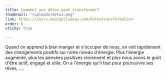```yaml
---
title: Comment une détox peut transformer?
thumbnail: "/uploads/detox.png"
link: https://cours.nancybilodeau.com/detoxtransformation
order: 6
sticky: true

---
```

Quand on apprend à bien manger et s'occuper de nous, on voit rapidement des changements positifs sur notre niveau d'énergie. Plus l'énergie augmente, plus les pensées positives reviennent et plus nous avons le goût d'être actif, engagé et utile. On a l'énergie qu'il faut pour poursuivre ses rêves, ....